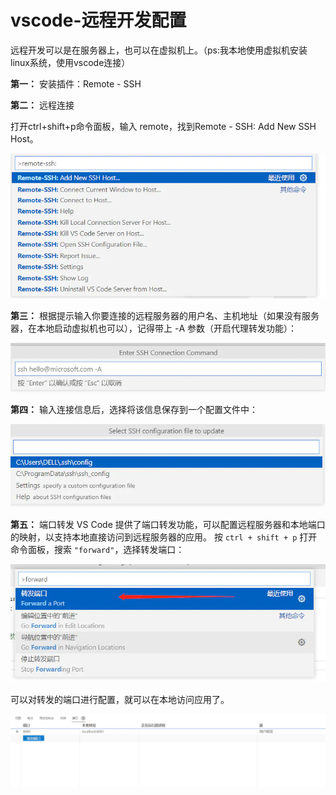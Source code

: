 # vscode-远程开发配置

远程开发可以是在服务器上，也可以在虚拟机上。（ps:我本地使用虚拟机安装linux系统，使用vscode连接）

**第一：**  安装插件：Remote - SSH

**第二：** 远程连接

打开ctrl+shift+p命令面板，输入 remote，找到Remote - SSH: Add New SSH Host。


![](../attachment/2023-4-13-1513.png)

**第三：**  根据提示输入你要连接的远程服务器的用户名、主机地址（如果没有服务器，在本地启动虚拟机也可以），记得带上 -A 参数（开启代理转发功能）：

![](../attachment/2023-4-13-1515.png)


**第四：**  输入连接信息后，选择将该信息保存到一个配置文件中：

![](../attachment/2023-4-13-1516.png)

**第五：**  端口转发 VS Code 提供了端口转发功能，可以配置远程服务器和本地端口的映射，以支持本地直接访问到远程服务器的应用。 按 `ctrl + shift + p` 打开命令面板，搜索 `"forward"`，选择转发端口：

![](../attachment/2023-4-13-1517.png)

可以对转发的端口进行配置，就可以在本地访问应用了。

![](../attachment/2023-4-13-1518.png)
